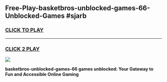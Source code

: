 
## Free-Play-basketbros-unblocked-games-66-Unblocked-Games #sjarb
<h3>
<a href="https://news.freeplayer.one?title=basketbros-unblocked-games-66&ref=8M">CLICK TO PLAY</a></h3>
<hr>

<h3>
<a href="https://news.freeplayer.one?title=basketbros-unblocked-games-66&ref=8M">CLICK 2 PLAY</a>
  
</h3>

<a href="https://news.freeplayer.one?title=basketbros-unblocked-games-66&ref=8M"><img src="https://clearcache.store/games.png"></a>


**basketbros-unblocked-games-66 games unblocked: Your Gateway to Fun and Accessible Online Gaming**
